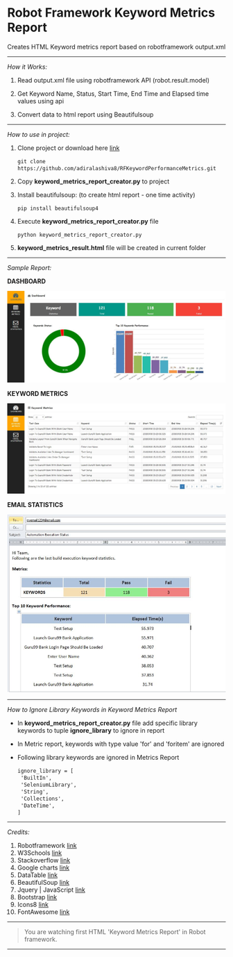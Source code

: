 # Robot Framework Keyword Metrics Report

Creates HTML Keyword metrics report based on robotframework output.xml

---

*How it Works:*

1. Read output.xml file using robotframework API (robot.result.model)

2. Get Keyword Name, Status, Start Time, End Time and Elapsed time values using api

3. Convert data to html report using Beautifulsoup

---

*How to use in project:*

1. Clone project or download here [link](https://github.com/adiralashiva8/RFKeywordPerformanceMetrics/files/2363427/RFKeywordPerformanceMetrics-master.zip)

    ```
    git clone https://github.com/adiralashiva8/RFKeywordPerformanceMetrics.git
    ```
2. Copy __keyword_metrics_report_creator.py__ to project

3. Install beautifulsoup: (to create html report - one time activity)

    ```
    pip install beautifulsoup4
    ```

4. Execute __keyword_metrics_report_creator.py__ file

    ```
    python keyword_metrics_report_creator.py
    ```

5. __keyword_metrics_result.html__ file will be created in current folder

---

 *Sample Report:*

 __DASHBOARD__

![Screenshot](Images/Keyword_Dashboard.JPG)

__KEYWORD METRICS__

 ![Screenshot](Images/Keyword_Metrics.JPG)

__EMAIL STATISTICS__

 ![Screenshot](Images/Email_Keywords.JPG)

---

*How to Ignore Library Keywords in Keyword Metrics Report*

 - In __keyword_metrics_report_creator.py__ file add specific library keywords to tuple __ignore_library__ to ignore in report

 - In Metric report, keywords with type value 'for' and 'foritem' are ignored

 - Following library keywords are ignored in Metrics Report
    ```
    ignore_library = [
     'BuiltIn',
     'SeleniumLibrary',
     'String',
     'Collections',
     'DateTime',
    ] 
    ```

---

*Credits:*

1. Robotframework [link](http://robotframework.org)
2. W3Schools [link](http://www.w3schools.com)
3. Stackoverflow [link](http://stackoverflow.com)
4. Google charts [link](https://developers.google.com/chart/)
5. DataTable [link](https://datatables.net)
6. BeautifulSoup [link](http://beautiful-soup-4.readthedocs.io)
7. Jquery | JavaScript [link](https://www.jqueryscript.net)
8. Bootstrap [link](https://getbootstrap.com/)
9. Icons8 [link](https://icons8.com/)
10. FontAwesome [link](https://fontawesome.com)

---

> You are watching first HTML 'Keyword Metrics Report' in Robot framework.

---
